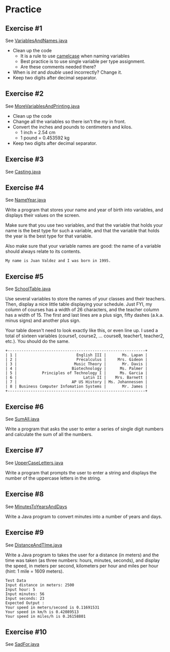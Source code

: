 # Practice

## Exercise #1

See [VariablesAndNames.java](./VariablesAndNames.java)

- Clean up the code
  - It is a rule to use [camelcase](https://en.wikipedia.org/wiki/Camel_case) when naming variables
  - Best practice is to use single variable per type assignment.
  - Are these comments needed there?
- When is *int* and *double* used incorrectly? Change it.
- Keep two digits after decimal separator.

## Exercise #2

See [MoreVariablesAndPrinting.java](./MoreVariablesAndPrinting.java)

- Clean up the code
- Change all the variables so there isn't the *my* in front.
- Convert the inches and pounds to centimeters and kilos.
  - 1 inch = 2.54 cm
  - 1 pound = 0.453592 kg
- Keep two digits after decimal separator.

## Exercise #3

See [Casting.java](./Casting.java)

## Exercise #4

See [NameYear.java](./NameYear.java)

Write a program that stores your name and year of birth into variables, and displays their values on the screen.

Make sure that you use two variables, and that the variable that holds your name is the best type for such a variable, and that the variable that holds the year is the best type for that variable.

Also make sure that your variable names are good: the name of a variable should always relate to its contents.

```
My name is Juan Valdez and I was born in 1995.
```

## Exercise #5

See [SchoolTable.java](./SchoolTable.java)

Use several variables to store the names of your classes and their teachers. Then, display a nice little table displaying your schedule.	Just FYI, my column of courses has a width of 26 characters, and the teacher column has a width of 15. The first and last lines are a plus sign, fifty dashes (a.k.a. minus signs) and another plus sign.

Your table doesn't need to look exactly like this, or even line up. I used a total of sixteen variables (course1, course2, ... course8, teacher1, teacher2, etc.). You should do the same.

```
+------------------------------------------------------------+
| 1 |                          English III |       Ms. Lapan |
| 2 |                          Precalculus |     Mrs. Gideon |
| 3 |                         Music Theory |       Mr. Davis |
| 4 |                        Biotechnology |      Ms. Palmer |
| 5 |           Principles of Technology I |      Ms. Garcia |
| 6 |                             Latin II |    Mrs. Barnett |
| 7 |                        AP US History | Ms. Johannessen |
| 8 | Business Computer Infomation Systems |       Mr. James |
+------------------------------------------------------------+
```

## Exercise #6

See [SumAll.java](./SumAll.java)

Write a program that asks the user to enter a series of single digit numbers and calculate the sum of all the numbers.

## Exercise #7

See [UpperCaseLetters.java](./UpperCaseLetters.java)

Write a program that prompts the user to enter a string and displays the number of the uppercase letters in the string.

## Exercise #8

See [MinutesToYearsAndDays](./MinutesToYearsAndDays.java)

Write a Java program to convert minutes into a number of years and days.

## Exercise #9

See [DistanceAndTIme.java](./DistanceAndTIme.java)

Write a Java program to takes the user for a distance (in meters) and the time was taken (as three numbers: hours, minutes, seconds), and display the speed, in meters per second, kilometers per hour and miles per hour (hint: 1 mile = 1609 meters).

```
Test Data
Input distance in meters: 2500 
Input hour: 5 
Input minutes: 56
Input seconds: 23
Expected Output :
Your speed in meters/second is 0.11691531 
Your speed in km/h is 0.42089513 
Your speed in miles/h is 0.26158801
```

## Exercise #10

See [SadFor.java](./SadFor.java)